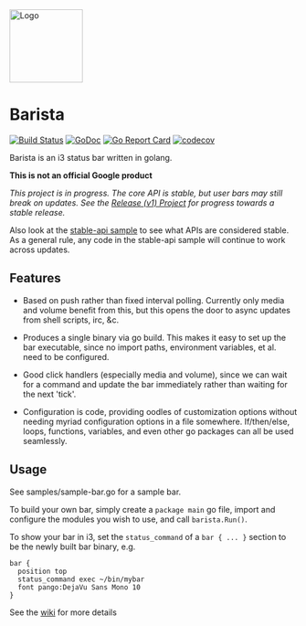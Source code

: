 <img src="https://raw.githubusercontent.com/soumya92/barista/gh-pages/logo/128.png" height="128" width="128" alt="Logo" />

# Barista

[![Build Status](https://travis-ci.org/soumya92/barista.svg?branch=master)](https://travis-ci.org/soumya92/barista)
[![GoDoc](https://godoc.org/github.com/soumya92/barista?status.svg)](https://godoc.org/github.com/soumya92/barista)
[![Go Report Card](https://goreportcard.com/badge/github.com/soumya92/barista)](https://goreportcard.com/report/github.com/soumya92/barista)
[![codecov](https://codecov.io/gh/soumya92/barista/branch/master/graph/badge.svg)](https://codecov.io/gh/soumya92/barista)

Barista is an i3 status bar written in golang.

**This is not an official Google product**

*This project is in progress. The core API is stable, but user bars may still
break on updates. See the [Release (v1) Project](https://github.com/soumya92/barista/projects/3)
for progress towards a stable release.*

Also look at the [stable-api sample](https://github.com/soumya92/barista/tree/master/samples/stable-api)
to see what APIs are considered stable. As a general rule, any code in the
stable-api sample will continue to work across updates.

## Features

- Based on push rather than fixed interval polling. Currently only media and
  volume benefit from this, but this opens the door to async updates from
  shell scripts, irc, &c.

- Produces a single binary via go build. This makes it easy to set up the bar
  executable, since no import paths, environment variables, et al. need to be
  configured.

- Good click handlers (especially media and volume), since we can wait for a
  command and update the bar immediately rather than waiting for the next 'tick'.

- Configuration is code, providing oodles of customization options without
  needing myriad configuration options in a file somewhere. If/then/else, loops,
  functions, variables, and even other go packages can all be used seamlessly.

## Usage

See samples/sample-bar.go for a sample bar.

To build your own bar, simply create a `package main` go file,
import and configure the modules you wish to use, and call `barista.Run()`.

To show your bar in i3, set the `status_command` of a `bar { ... }` section
to be the newly built bar binary, e.g.

```
bar {
  position top
  status_command exec ~/bin/mybar
  font pango:DejaVu Sans Mono 10
}
```

See the [wiki](https://github.com/soumya92/barista/wiki) for more details
